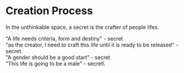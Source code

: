 # Creation Process
In the unthinkable space, a secret is the crafter of people lifes.

"A life needs criteria, form and destiny" - secret\
"as the creator, I need to craft this life until it is ready to be released" - secret\
"A gender should be a good start" - secret\
"This life is going to be a male" - secret\